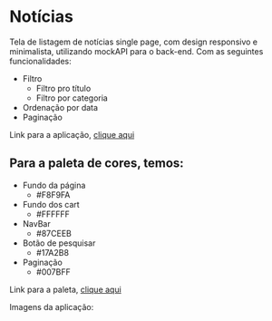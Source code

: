 # Notícias

Tela de listagem de notícias single page, com design responsivo e minimalista, utilizando mockAPI para o back-end. Com as seguintes funcionalidades:
- Filtro
    - Filtro pro título
    - Filtro por categoria
- Ordenação por data
- Paginação

Link para a aplicação, [clique aqui](https://noticias.vercel.app/)

## Para a paleta de cores, temos:
- Fundo da página
    - #F8F9FA
- Fundo dos cart
    - #FFFFFF
- NavBar 
    - #87CEEB
- Botão de pesquisar
    - #17A2B8
- Paginação
    - #007BFF

Link para a paleta, [clique aqui](https://coolors.co/ffffff-f8f9fa-87ceeb-17a2b8-007bff)

Imagens da aplicação:
